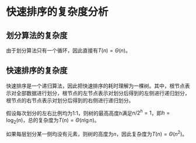 # 快速排序的复杂度分析

## 划分算法的复杂度

由于划分算法只有一个循环，因此直接有$T(n)=\Theta(n)$。

## 快速排序的复杂度

快速排序是一个递归算法，因此把快速排序的耗时理解为一棵树。其中，根节点表示对全部数据进行划分，根节点的左节点表示对划分后得到的左侧进行递归划分，根节点的右节点表示对划分后得到的右侧进行递归划分。

假设每次划分的左右比例均为1:1，则树的最高高度$h$满足$n/2^h=1$，即$h=\log_2(n)$，总的复杂度为$T(n)=\Theta(n\lg n)$。

如果每层划分某一侧均没有元素，则树的高度为$n$，因此复杂度为$T(n)=\Theta(n^2)$。